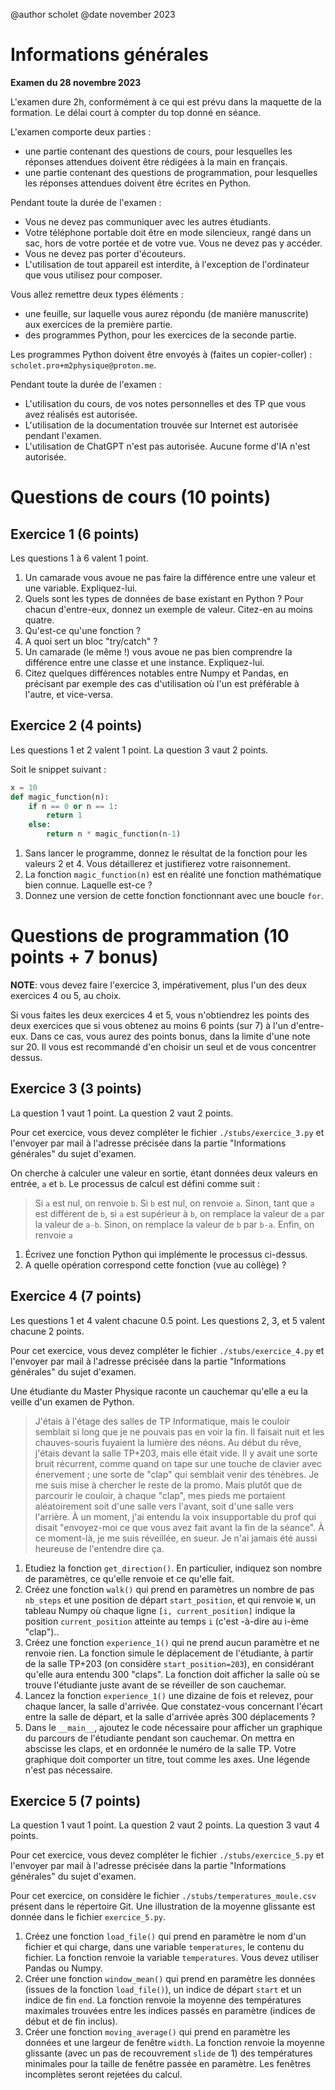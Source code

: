 @author scholet @date november 2023


# Informations générales
__Examen du 28 novembre 2023__

L'examen dure 2h, conformément à ce qui est prévu dans la maquette de la formation. Le délai court à compter du top donné en séance.

L'examen comporte deux parties :
- une partie contenant des questions de cours, pour lesquelles les réponses attendues doivent être rédigées à la main en français.
- une partie contenant des questions de programmation, pour lesquelles les réponses attendues doivent être écrites en Python.

Pendant toute la durée de l'examen :
- Vous ne devez pas communiquer avec les autres étudiants.
- Votre téléphone portable doit être en mode silencieux, rangé dans un sac, hors de votre portée et de votre vue. Vous ne devez pas y accéder.
- Vous ne devez pas porter d'écouteurs.
- L'utilisation de tout appareil est interdite, à l'exception de l'ordinateur que vous utilisez pour composer.

Vous allez remettre deux types éléments :
- une feuille, sur laquelle vous aurez répondu (de manière manuscrite) aux exercices de la première partie.
- des programmes Python, pour les exercices de la seconde partie.

Les programmes Python doivent être envoyés à (faites un copier-coller) : `scholet.pro+m2physique@proton.me`.

Pendant toute la durée de l'examen :
- L'utilisation du cours, de vos notes personnelles et des TP que vous avez réalisés est autorisée.
- L'utilisation de la documentation trouvée sur Internet est autorisée pendant l'examen.
- L'utilisation de ChatGPT n'est pas autorisée. Aucune forme d'IA n'est autorisée.


# Questions de cours (10 points)

## Exercice 1 (6 points)

Les questions 1 à 6 valent 1 point.

1. Un camarade vous avoue ne pas faire la différence entre une valeur et une variable. Expliquez-lui.
2. Quels sont les types de données de base existant en Python ? Pour chacun d'entre-eux, donnez un exemple de valeur. Citez-en au moins quatre.
3. Qu'est-ce qu'une fonction ?
4. A quoi sert un bloc "try/catch" ?
5. Un camarade (le même !) vous avoue ne pas bien comprendre la différence entre une classe et une instance. Expliquez-lui.
6. Citez quelques différences notables entre Numpy et Pandas, en précisant par exemple des cas d'utilisation où l'un est préférable à l'autre, et vice-versa.

## Exercice 2 (4 points)

Les questions 1 et 2 valent 1 point. La question 3 vaut 2 points.

Soit le snippet suivant :
```python 
x = 10
def magic_function(n):
    if n == 0 or n == 1:
        return 1
    else:
        return n * magic_function(n-1)
```

1. Sans lancer le programme, donnez le résultat de la fonction pour les valeurs 2 et 4. Vous détaillerez et justifierez votre raisonnement.
2. La fonction `magic_function(n)` est en réalité une fonction mathématique bien connue. Laquelle est-ce ? 
3. Donnez une version de cette fonction fonctionnant avec une boucle `for`.

 
# Questions de programmation (10 points + 7 bonus)

**NOTE**: vous devez faire l'exercice 3, impérativement, plus l'un des deux exercices 4 ou 5, au choix.

Si vous faites les deux exercices 4 et 5, vous n'obtiendrez les points des deux exercices que si vous obtenez au moins 6 points (sur 7) à l'un d'entre-eux. Dans ce cas, vous aurez des points bonus, dans la limite d'une note sur 20. Il vous est recommandé d'en choisir un seul et de vous concentrer dessus.


## Exercice 3 (3 points)

La question 1 vaut 1 point. La question 2 vaut 2 points.

Pour cet exercice, vous devez compléter le fichier `./stubs/exercice_3.py` et l'envoyer par mail à l'adresse précisée dans la partie "Informations générales" du sujet d'examen.

On cherche à calculer une valeur en sortie, étant données deux valeurs en entrée, `a` et `b`. Le processus de calcul est défini comme suit :
> Si `a` est nul, on renvoie `b`. Si `b` est nul, on renvoie `a`. Sinon, tant que `a` est différent de `b`, si `a` est supérieur à `b`, on remplace la valeur de `a` par la valeur de `a-b`. Sinon, on remplace la valeur de `b` par `b-a`. Enfin, on renvoie `a`

1. Écrivez une fonction Python qui implémente le processus ci-dessus.
2. A quelle opération correspond cette fonction (vue au collège) ?

## Exercice 4 (7 points)

Les questions 1 et 4 valent chacune 0.5 point. Les questions 2, 3, et 5 valent chacune 2 points.

Pour cet exercice, vous devez compléter le fichier `./stubs/exercice_4.py` et l'envoyer par mail à l'adresse précisée dans la partie "Informations générales" du sujet d'examen.

Une étudiante du Master Physique raconte un cauchemar qu'elle a eu la veille d'un examen de Python.
> J'étais à l'étage des salles de TP Informatique, mais le couloir semblait si long que je ne pouvais pas en voir la fin. Il faisait nuit et les chauves-souris fuyaient la lumière des néons. Au début du rêve, j'étais devant la salle TP+203, mais elle était vide. Il y avait une sorte bruit récurrent, comme quand on tape sur une touche de clavier avec énervement ; une sorte de "clap" qui semblait venir des ténèbres. Je me suis mise à chercher le reste de la promo. Mais plutôt que de parcourir le couloir, à chaque "clap", mes pieds me portaient aléatoirement soit d'une salle vers l'avant, soit d'une salle vers l'arrière. À un moment, j'ai entendu la voix insupportable du prof qui disait "envoyez-moi ce que vous avez fait avant la fin de la séance". À ce moment-là, je me suis réveillée, en sueur. Je n'ai jamais été aussi heureuse de l'entendre dire ça.

1. Etudiez la fonction `get_direction()`. En particulier, indiquez son nombre de paramètres, ce qu'elle renvoie et ce qu'elle fait.
2. Créez une fonction `walk()` qui prend en paramètres un nombre de pas `nb_steps` et une position de départ `start_position`, et qui renvoie `W`, un tableau Numpy où chaque ligne `[i, current_position]` indique la position `current_position` atteinte au temps `i` (c'est -à-dire au i-ème "clap")..
3. Créez une fonction `experience_1()` qui ne prend aucun paramètre et ne renvoie rien. La fonction simule le déplacement de l'étudiante, à partir de la salle TP+203 (on considère `start_position=203`), en considérant qu'elle aura entendu 300 "claps". La fonction doit afficher la salle où se trouve l'étudiante juste avant de se réveiller de son cauchemar.
4. Lancez la fonction `experience_1()` une dizaine de fois et relevez, pour chaque lancer, la salle d'arrivée. Que constatez-vous concernant l'écart entre la salle de départ, et la salle d'arrivée après 300 déplacements ?
5. Dans le `__main__`, ajoutez le code nécessaire pour afficher un graphique du parcours de l'étudiante pendant son cauchemar. On mettra en abscisse les claps, et en ordonnée le numéro de la salle TP. Votre graphique doit comporter un titre, tout comme les axes. Une légende n'est pas nécessaire.

## Exercice 5 (7 points)

La question 1 vaut 1 point. La question 2 vaut 2 points. La question 3 vaut 4 points.

Pour cet exercice, vous devez compléter le fichier `./stubs/exercice_5.py` et l'envoyer par mail à l'adresse précisée dans la partie "Informations générales" du sujet d'examen.

Pour cet exercice, on considère le fichier `./stubs/temperatures_moule.csv` présent dans le répertoire Git. Une illustration de la moyenne glissante est donnée dans le fichier `exercice_5.py`.

1. Créez une fonction `load_file()` qui prend en paramètre le nom d'un fichier et qui charge, dans une variable `temperatures`, le contenu du fichier. La fonction renvoie la variable `temperatures`. Vous devez utiliser Pandas ou Numpy.
2. Créer une fonction `window_mean()` qui prend en paramètre les données (issues de la fonction `load_file()`), un indice de départ `start` et un indice de fin `end`. La fonction renvoie la moyenne des températures maximales trouvées entre les indices passés en paramètre (indices de début et de fin inclus).
3. Créer une fonction `moving_average()` qui prend en paramètre les données et une largeur de fenêtre `width`. La fonction renvoie la moyenne glissante (avec un pas de recouvrement `slide` de 1) des températures minimales pour la taille de fenêtre passée en paramètre. Les fenêtres incomplètes seront rejetées du calcul.








